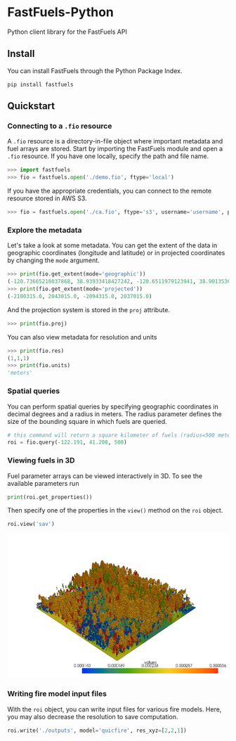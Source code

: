 # FastFuels-Python 

Python client library for the FastFuels API

## Install

You can install FastFuels through the Python Package Index.

```
pip install fastfuels
```

## Quickstart

### Connecting to a `.fio` resource

A `.fio` resource is a directory-in-file object where important metadata and fuel arrays are stored. Start by importing the FastFuels module and open a `.fio` resource. If you have one locally, specify the path and file name.

```python
>>> import fastfuels
>>> fio = fastfuels.open('./demo.fio', ftype='local')
```

If you have the appropriate credentials, you can connect to the remote resource stored in AWS S3.

```python
>>> fio = fastfuels.open('./ca.fio', ftype='s3', username='username', password='password')
```

### Explore the metadata

Let's take a look at some metadata. You can get the extent of the data in geographic coordinates (longitude and latitude) or in projected coordinates by changing the `mode` argument.

```python
>>> print(fio.get_extent(mode='geographic'))
(-120.73665218037868, 38.93933418427242, -120.6511979123941, 38.90135366961076)
>>> print(fio.get_extent(mode='projected'))
(-2100315.0, 2043015.0, -2094315.0, 2037015.0)
```

And the projection system is stored in the `proj` attribute.

```python
>>> print(fio.proj)
```

You can also view metadata for resolution and units

```python
>>> print(fio.res)
(1,1,1)
>>> print(fio.units)
'meters'
```

### Spatial queries

You can perform spatial queries by specifying geographic coordinates in decimal degrees
and a radius in meters. The radius parameter defines the size of the bounding square in which
fuels are queried.

```python
# this command will return a square kilometer of fuels (radius=500 meters)
roi = fio.query(-122.191, 41.208, 500)
```

### Viewing fuels in 3D

Fuel parameter arrays can be viewed interactively in 3D. To see the available parameters run

```python
print(roi.get_properties())
```

Then specify one of the properties in the `view()` method on the `roi` object.

```python
roi.view('sav')
```

![FastFuels SAV](./resources/fastfuels_sav.png)

### Writing fire model input files

With the `roi` object, you can write input files for various fire models. Here,
you may also decrease the resolution to save computation.

```python
roi.write('./outputs', model='quicfire', res_xyz=[2,2,1])
```
